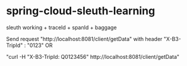 # spring-cloud-sleuth-learning
sleuth working + traceId + spanId + baggage

Send request "http://localhost:8081/client/getData" with header "X-B3-TripId" : "0123"
OR

"curl -H "X-B3-TripId: Q0123456" http://localhost:8081/client/getData"

